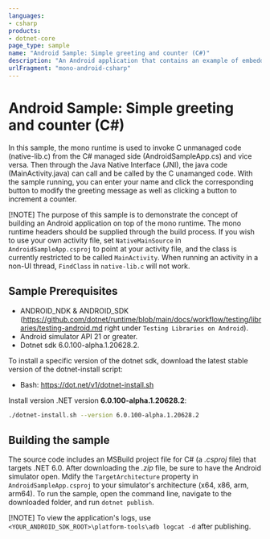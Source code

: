 ```yaml
---
languages:
- csharp
products:
- dotnet-core
page_type: sample
name: "Android Sample: Simple greeting and counter (C#)"
description: "An Android application that contains an example of embedding the mono runtime to invoke unmanaged code with C#."
urlFragment: "mono-android-csharp"
---
```


# Android Sample: Simple greeting and counter (C#)

In this sample, the mono runtime is used to invoke C unmanaged code (native-lib.c) from the C# managed side (AndroidSampleApp.cs) and vice versa. Then through the Java Native Interface (JNI), the java code (MainActivity.java) can call and be called by the C unamanged code. With the sample running, you can enter your name and click the corresponding button to modify the greeting message as well as clicking a button to increment a counter.

[!NOTE]
The purpose of this sample is to demonstrate the concept of building an Android application on top of the mono runtime. The mono runtime headers should be supplied through the build process.
If you wish to use your own activity file, set `NativeMainSource` in `AndroidSampleApp.csproj` to point at your activity file, and the class is currently restricted to be called `MainActivity`.
When running an activity in a non-UI thread, `FindClass` in `native-lib.c` will not work.

## Sample Prerequisites

- ANDROID_NDK & ANDROID_SDK (<https://github.com/dotnet/runtime/blob/main/docs/workflow/testing/libraries/testing-android.md> right under `Testing Libraries on Android`).
- Android simulator API 21 or greater.
- Dotnet sdk 6.0.100-alpha.1.20628.2.

To install a specific version of the dotnet sdk, download the latest stable version of the dotnet-install script:

- Bash: <https://dot.net/v1/dotnet-install.sh>

Install version .NET version **6.0.100-alpha.1.20628.2**:

```bash
./dotnet-install.sh --version 6.0.100-alpha.1.20628.2
```

## Building the sample

The source code includes an MSBuild project file for C# (a _.csproj_ file) that targets .NET 6.0. After downloading the _.zip_ file, be sure to have the Android simulator open. Mdify the `TargetArchitecture` property in `AndroidSampleApp.csproj` to your simulator's architecture (x64, x86, arm, arm64). To run the sample, open the command line, navigate to the downloaded folder, and run `dotnet publish`.

[!NOTE]
To view the application's logs, use `<YOUR_ANDROID_SDK_ROOT>\platform-tools\adb logcat -d` after publishing.
